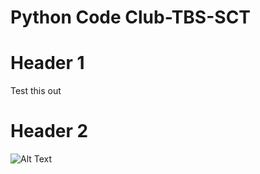 # Python Code Club-TBS-SCT

# Header 1

Test this out

# Header 2
![Alt Text](../master/img/pcc.jpg)
